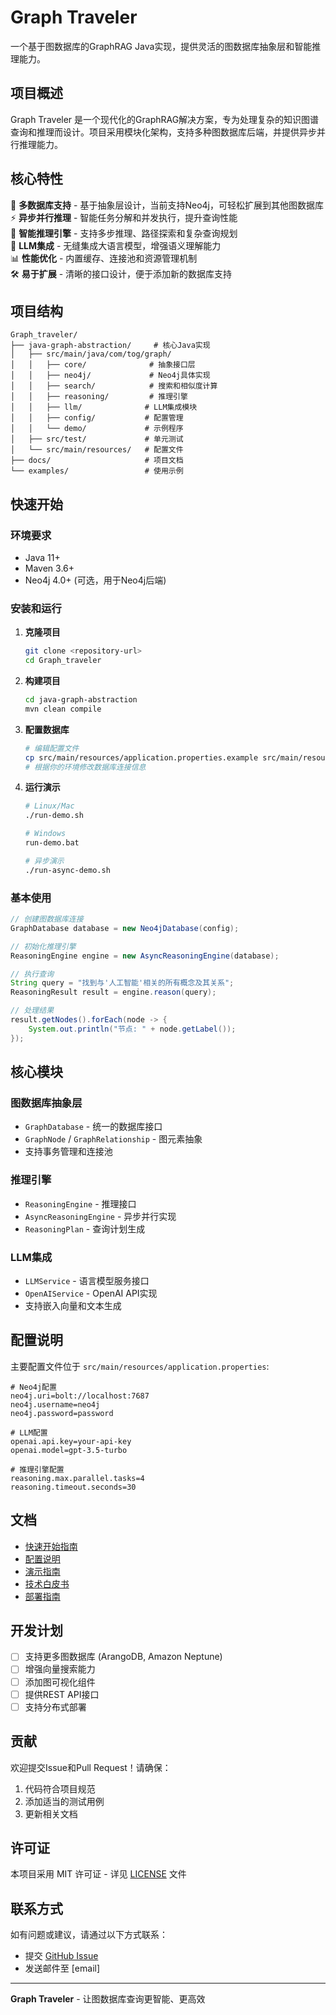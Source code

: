 # Graph Traveler

一个基于图数据库的GraphRAG Java实现，提供灵活的图数据库抽象层和智能推理能力。

## 项目概述

Graph Traveler 是一个现代化的GraphRAG解决方案，专为处理复杂的知识图谱查询和推理而设计。项目采用模块化架构，支持多种图数据库后端，并提供异步并行推理能力。

## 核心特性

🚀 **多数据库支持** - 基于抽象层设计，当前支持Neo4j，可轻松扩展到其他图数据库  
⚡ **异步并行推理** - 智能任务分解和并发执行，提升查询性能  
🧠 **智能推理引擎** - 支持多步推理、路径探索和复杂查询规划  
🔌 **LLM集成** - 无缝集成大语言模型，增强语义理解能力  
📊 **性能优化** - 内置缓存、连接池和资源管理机制  
🛠️ **易于扩展** - 清晰的接口设计，便于添加新的数据库支持

## 项目结构

```
Graph_traveler/
├── java-graph-abstraction/     # 核心Java实现
│   ├── src/main/java/com/tog/graph/
│   │   ├── core/              # 抽象接口层
│   │   ├── neo4j/             # Neo4j具体实现
│   │   ├── search/            # 搜索和相似度计算
│   │   ├── reasoning/         # 推理引擎
│   │   ├── llm/              # LLM集成模块
│   │   ├── config/           # 配置管理
│   │   └── demo/             # 示例程序
│   ├── src/test/             # 单元测试
│   └── src/main/resources/   # 配置文件
├── docs/                     # 项目文档
└── examples/                 # 使用示例
```

## 快速开始

### 环境要求

- Java 11+
- Maven 3.6+
- Neo4j 4.0+ (可选，用于Neo4j后端)

### 安装和运行

1. **克隆项目**
   ```bash
   git clone <repository-url>
   cd Graph_traveler
   ```

2. **构建项目**
   ```bash
   cd java-graph-abstraction
   mvn clean compile
   ```

3. **配置数据库**
   ```bash
   # 编辑配置文件
   cp src/main/resources/application.properties.example src/main/resources/application.properties
   # 根据你的环境修改数据库连接信息
   ```

4. **运行演示**
   ```bash
   # Linux/Mac
   ./run-demo.sh
   
   # Windows
   run-demo.bat
   
   # 异步演示
   ./run-async-demo.sh
   ```

### 基本使用

```java
// 创建图数据库连接
GraphDatabase database = new Neo4jDatabase(config);

// 初始化推理引擎
ReasoningEngine engine = new AsyncReasoningEngine(database);

// 执行查询
String query = "找到与'人工智能'相关的所有概念及其关系";
ReasoningResult result = engine.reason(query);

// 处理结果
result.getNodes().forEach(node -> {
    System.out.println("节点: " + node.getLabel());
});
```

## 核心模块

### 图数据库抽象层
- `GraphDatabase` - 统一的数据库接口
- `GraphNode` / `GraphRelationship` - 图元素抽象
- 支持事务管理和连接池

### 推理引擎
- `ReasoningEngine` - 推理接口
- `AsyncReasoningEngine` - 异步并行实现
- `ReasoningPlan` - 查询计划生成

### LLM集成
- `LLMService` - 语言模型服务接口
- `OpenAIService` - OpenAI API实现
- 支持嵌入向量和文本生成

## 配置说明

主要配置文件位于 `src/main/resources/application.properties`:

```properties
# Neo4j配置
neo4j.uri=bolt://localhost:7687
neo4j.username=neo4j
neo4j.password=password

# LLM配置
openai.api.key=your-api-key
openai.model=gpt-3.5-turbo

# 推理引擎配置
reasoning.max.parallel.tasks=4
reasoning.timeout.seconds=30
```

## 文档

- [快速开始指南](java-graph-abstraction/QUICK_START_GUIDE.md)
- [配置说明](java-graph-abstraction/CONFIGURATION.md)
- [演示指南](java-graph-abstraction/DEMO_GUIDE.md)
- [技术白皮书](java-graph-abstraction/TECHNICAL_WHITEPAPER.md)
- [部署指南](java-graph-abstraction/SERVICE_DEPLOYMENT_GUIDE.md)

## 开发计划

- [ ] 支持更多图数据库 (ArangoDB, Amazon Neptune)
- [ ] 增强向量搜索能力
- [ ] 添加图可视化组件
- [ ] 提供REST API接口
- [ ] 支持分布式部署

## 贡献

欢迎提交Issue和Pull Request！请确保：

1. 代码符合项目规范
2. 添加适当的测试用例
3. 更新相关文档

## 许可证

本项目采用 MIT 许可证 - 详见 [LICENSE](LICENSE) 文件

## 联系方式

如有问题或建议，请通过以下方式联系：

- 提交 [GitHub Issue](../../issues)
- 发送邮件至 [email]

---

**Graph Traveler** - 让图数据库查询更智能、更高效

